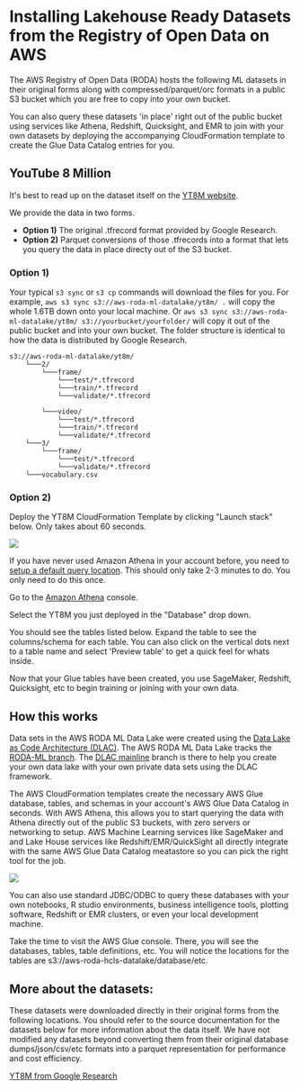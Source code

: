 # Installing Lakehouse Ready Datasets from the  Registry of Open Data on AWS

The AWS Registry of Open Data (RODA) hosts the following ML datasets in their original forms along with compressed/parquet/orc formats in a public S3 bucket which you are free to copy into your own bucket.

You can also query these datasets 'in place' right out of the public bucket using services like Athena, Redshift, Quicksight, and EMR to join with your own datasets by deploying the accompanying CloudFormation template to create the Glue Data Catalog entries for you.
 
## YouTube 8 Million

It's best to read up on the dataset itself on the [YT8M website](https://research.google.com/youtube8m/index.html). 

We provide the data in two forms. 

- **Option 1)** The original .tfrecord format provided by Google Research.
- **Option 2)** Parquet conversions of those .tfrecords into a format that lets you query the data in place directy out of the S3 bucket.

### Option 1)

Your typical `s3 sync` or `s3 cp` commands will download the files for you. For example, `aws s3 sync s3://aws-roda-ml-datalake/yt8m/ .` will copy the whole 1.6TB down onto your local machine. Or `aws s3 sync s3://aws-roda-ml-datalake/yt8m/ s3://yourbucket/yourfolder/` will copy it out of the public bucket and into your own bucket. The folder structure is identical to how the data is distributed by Google Research.

```
s3://aws-roda-ml-datalake/yt8m/
    └───2/
        └───frame/
            └───test/*.tfrecord
            └───train/*.tfrecord
            └───validate/*.tfrecord
            
        └───video/
            └───test/*.tfrecord
            └───train/*.tfrecord
            └───validate/*.tfrecord
    └───3/ 
        └───frame/
            └───test/*.tfrecord
            └───validate/*.tfrecord
    └───vocabulary.csv

```

### Option 2)

Deploy the YT8M CloudFormation Template by clicking "Launch stack" below. Only takes about 60 seconds.

[![](https://s3.amazonaws.com/cloudformation-examples/cloudformation-launch-stack.png)](https://us-west-2.console.aws.amazon.com/cloudformation/home?region=us-west-2#/stacks/quickcreate?templateUrl=https://aws-roda-ml-datalake.s3.us-west-2.amazonaws.com/YT8MRodaTemplate.RodaTemplate.json&stackName=YT8M-RODA) 

If you have never used Amazon Athena in your account before, you need to [setup a default query location](https://docs.aws.amazon.com/athena/latest/ug/querying.html#query-results-specify-location-console). This should only take 2-3 minutes to do. You only need to do this once. 

Go to the [Amazon Athena](https://console.aws.amazon.com/athena/home?force#query) console.

Select the YT8M you just deployed in the "Database" drop down.

You should see the tables listed below. Expand the table to see the columns/schema for each table. You can also click on the vertical dots next to a table name and select 'Preview table' to get a quick feel for whats inside.

Now that your Glue tables have been created, you use SageMaker, Redshift, Quicksight, etc to begin training or joining with your own data. 


## How this works


Data sets in the AWS RODA ML Data Lake were created using the [Data Lake as Code Architecture (DLAC)](https://github.com/aws-samples/data-lake-as-code). The AWS RODA ML Data Lake tracks the [RODA-ML branch](https://github.com/aws-samples/data-lake-as-code/tree/roda-ml). The [DLAC mainline](https://github.com/aws-samples/data-lake-as-code/tree/mainline) branch is there to help you create your own data lake with your own private data sets using the DLAC framework.

The AWS CloudFormation templates create the necessary AWS Glue database, tables, and schemas in your account's AWS Glue Data Catalog in seconds. With AWS Athena, this allows you to start querying the data with Athena directly out of the public S3 buckets, with zero servers or networking to setup. AWS Machine Learning services like SageMaker and and Lake House services like Redshift/EMR/QuickSight all directly integrate with the same AWS Glue Data Catalog meatastore so you can pick the right tool for the job.

![](https://raw.githubusercontent.com/aws-samples/data-lake-as-code/roda/docs/HowLakeHouseReadyDatasetsWork.png)

You can also use standard JDBC/ODBC to query these databases with your own notebooks, R studio environments, business intelligence tools, plotting software, Redshift or EMR clusters, or even your local development machine. 



Take the time to visit the AWS Glue console. There, you will see the databases, tables, table definitions, etc. You will notice the locations for the tables are s3://aws-roda-hcls-datalake/database/etc. 

## More about the datasets:

These datasets were downloaded directly in their original forms from the following locations. You should refer to the source documentation for the datasets below for more information about the data itself. We have not modified any datasets beyond converting them from their original database dumps/json/csv/etc formats into a parquet representation for performance and cost efficiency. 

[YT8M from Google Research](https://research.google.com/youtube8m/index.html)


